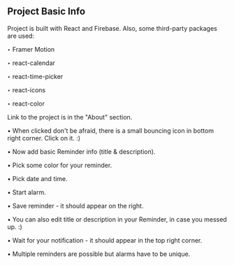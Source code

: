 ## Project Basic Info

Project is built with React and Firebase. Also, some third-party packages are used:

‣ Framer Motion

‣ react-calendar

‣ react-time-picker

‣ react-icons

‣ react-color

Link to the project is in the "About" section.

• When clicked don't be afraid, there is a small bouncing icon in bottom right corner. Click on it. :)

• Now add basic Reminder info (title & description). 

• Pick some color for your reminder.

• Pick date and time.

• Start alarm.

• Save reminder - it should appear on the right.

• You can also edit title or description in your Reminder, in case you messed up. :)

• Wait for your notification - it should appear in the top right corner. 

• Multiple reminders are possible but alarms have to be unique.

